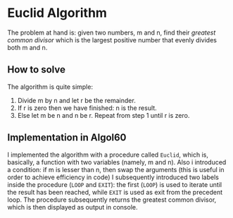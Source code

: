 # Euclid Algorithm #

The problem at hand is: given two numbers, m and n, find their *greatest common divisor* which is the largest positive number that evenly divides both m and n.

## How to solve ##

The algorithm is quite simple:
1. Divide m by n and let r be the remainder.
2. If r is zero then we have finished: n is the result.
3. Else let m be n and n be r. Repeat from step 1 until r is zero.

## Implementation in Algol60 ##

I implemented the algorithm with a procedure called `Euclid`, which is, basically, a function with two variables (namely, m and n).
Also i introduced a condition: if m is lesser than n, then swap the arguments (this is useful in order to achieve efficiency in code)
I subsequently introduced two labels inside the procedure (`LOOP` and `EXIT`): the first (`LOOP`) is used to iterate until the result has been reached, while `EXIT` is used as exit from the precedent loop.
The procedure subsequently returns the greatest common divisor, which is then displayed as output in console.



